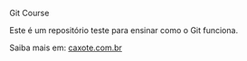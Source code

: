 Git Course


Este é um repositório teste para ensinar como o Git funciona.


Saiba mais em: [caxote.com.br](https://caxote.com.br)